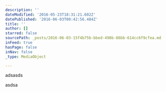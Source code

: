 ```yaml
---
description: ''
dateModified: '2016-05-23T18:31:21.602Z'
datePublished: '2016-06-03T00:42:56.484Z'
title: ''
author: []
starred: false
sourcePath: _posts/2016-06-03-15f4b75b-bbed-498b-86bb-614cc6f9cfea.md
inFeed: true
hasPage: false
inNav: false
_type: MediaObject

---
```

adsasds

asdsa